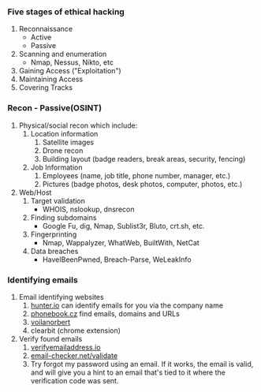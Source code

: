 ### Five stages of ethical hacking
1. Reconnaissance
	- Active
	- Passive
2. Scanning and enumeration
	- Nmap, Nessus, Nikto, etc
3. Gaining Access ("Exploitation")
4. Maintaining Access
5. Covering Tracks

### Recon - Passive(OSINT)
1. Physical/social recon which include:
	1. Location information
		1. Satellite images
		2. Drone recon
		3. Building layout (badge readers, break areas, security, fencing)
	2. Job Information
		1. Employees (name, job title, phone number, manager, etc.)
		2. Pictures (badge photos, desk photos, computer, photos, etc.)
2. Web/Host
	1. Target validation
		- WHOIS, nslookup, dnsrecon
	2. Finding subdomains
		- Google Fu, dig, Nmap, Sublist3r, Bluto, crt.sh, etc.
	3. Fingerprinting
		- Nmap, Wappalyzer, WhatWeb, BuiltWith, NetCat
	4. Data breaches
		- HaveIBeenPwned, Breach-Parse, WeLeakInfo


### Identifying emails
1. Email identifying websites
	1. [hunter.io](https://hunter.io) can identify emails for you via the company name
	2. [phonebook.cz](https://phonebook.cz) find emails, domains and URLs
	3. [voilanorbert](https://www.voilanorbert.com)
	4. clearbit (chrome extension)
2. Verify found emails
	1. [verifyemailaddress.io](https://tools.emailhippo.com)
	2. [email-checker.net/validate](https://email-checker.net/validate)
	3. Try forgot my password using an email. If it works, the email is valid, and will give you a hint to an email that's tied to it where the verification code was sent.